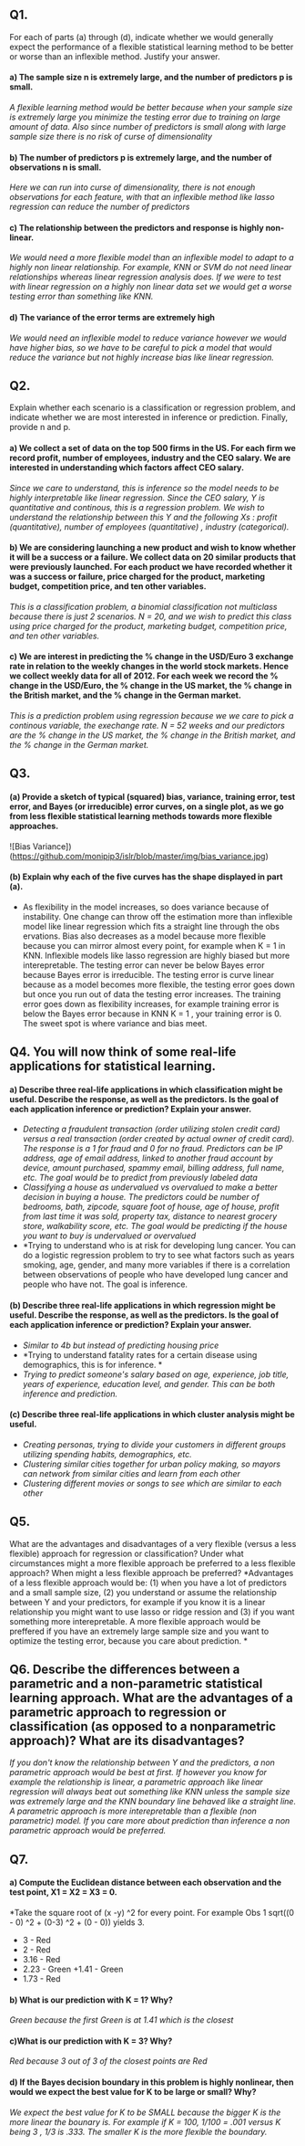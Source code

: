 ## Q1.
For each of parts (a) through (d), indicate whether we would generally expect the performance of a flexible statistical 
learning method to be better or worse than an inflexible method. Justify your answer.

#### a) The sample size n is extremely large, and the number of predictors p is small.
*A flexible learning method would be better because when your sample size is extremely large you minimize the testing error due to training on large amount of data. Also since number of predictors is small along with large sample size there is no risk of curse of dimensionality*

#### b) The number of predictors p is extremely large, and the number of observations n is small.
*Here we can run into curse of dimensionality, there is not enough observations for each feature, with that an inflexible method like lasso regression can reduce the number of predictors*

#### c) The relationship between the predictors and response is highly non-linear.
*We would need a more flexible model than an inflexible model to adapt to a highly non linear relationship. For example, KNN or SVM do not need linear relationships whereas linear regression analysis does. If we were to test with linear regression on a highly non linear data set we would get a worse testing error than something like KNN.*

#### d) The variance of the error terms are extremely high
*We would need an inflexible model to reduce variance however we would have higher bias, so we have to be careful to pick a model that would reduce the variance but not highly increase bias like linear regression.*

## Q2.
Explain whether each scenario is a classification or regression problem, and indicate whether we are most interested in inference or prediction. Finally, provide n and p.

#### a) We collect a set of data on the top 500 firms in the US. For each firm we record profit, number of employees, industry and the CEO salary. We are interested in understanding which factors affect CEO salary.
*Since we care to understand, this is inference so the model needs to be highly interpretable like linear regression. Since the CEO salary, Y is quantitative and continous, this is a regression problem. We wish to understand the relationship between this Y and the following Xs : profit (quantitative), number of employees (quantitative) , industry (categorical).*

#### b) We are considering launching a new product and wish to know whether it will be a success or a failure. We collect data on 20 similar products that were previously launched. For each product we have recorded whether it was a success or failure, price charged for the product, marketing budget, competition price, and ten other variables.
*This is a classification problem, a binomial classification not multiclass because there is just 2 scenarios. N = 20, and we wish to predict this class using price charged for the product, marketing budget, competition price, and ten other variables.*

#### c) We are interest in predicting the % change in the USD/Euro 3 exchange rate in relation to the weekly changes in the world stock markets. Hence we collect weekly data for all of 2012. For each week we record the % change in the USD/Euro, the % change in the US market, the % change in the British market, and the % change in the German market.
*This is a prediction problem using regression because we we care to pick a continous variable, the exechange rate. N = 52 weeks and our predictors are the % change in the US market, the % change in the British market, and the % change in the German market.*

## Q3.

#### (a) Provide a sketch of typical (squared) bias, variance, training error, test error, and Bayes (or irreducible) error curves, on a single plot, as we go from less flexible statistical learning methods towards more flexible approaches.
![Bias Variance])(https://github.com/monipip3/islr/blob/master/img/bias_variance.jpg)

#### (b) Explain why each of the five curves has the shape displayed in part (a).
* As flexibility in the model increases, so does variance because of instability. One change can throw off the estimation more than inflexible model like linear regression which fits a straight line through the obs ervations. Bias also decreases as a model because more flexible because you can mirror almost every point, for example when K = 1 in KNN. Inflexible models like lasso regression are highly biased but more interepretable. The testing error can never be below Bayes error because Bayes error is irreducible. The testing error is curve linear because as a model becomes more flexible, the testing error goes down but once you run out of data the testing error increases. The training error goes down as flexibility increases, for example training error is below the Bayes error because in KNN K = 1 , your training error is 0. The sweet spot is where variance and bias meet. 

## Q4. You will now think of some real-life applications for statistical learning.

#### a) Describe three real-life applications in which classification might be useful. Describe the response, as well as the predictors. Is the goal of each application inference or prediction? Explain your answer.
+ *Detecting a fraudulent transaction (order utilizing stolen credit card) versus a real transaction (order created by actual owner of credit card). The response is a 1 for fraud and 0 for no fraud. Predictors can be IP address, age of email address, linked to another fraud account by device, amount purchased, spammy email, billing address, full name, etc. The goal would be to predict from previously labeled data*
+ *Classifying a house as undervalued vs overvalued to make a better decision in buying a house. The predictors could be number of bedrooms, bath, zipcode, square foot of house, age of house, profit from last time it was sold, property tax, distance to nearest grocery store, walkability score, etc. The goal would be predicting if the house you want to buy is undervalued or overvalued*
+ *Trying to understand who is at risk for developing lung cancer. You can do a logistic regression problem to try to see what factors such as years smoking, age, gender, and many more variables if there is a correlation between observations of people who have developed lung cancer and people who have not. The goal is inference.

#### (b) Describe three real-life applications in which regression might be useful. Describe the response, as well as the predictors. Is the goal of each application inference or prediction? Explain your answer.
+ *Similar to 4b but instead of predicting housing price*
+ *Trying to understand fatality rates for a certain disease using demographics, this is for inference. *
+ *Trying to predict someone's salary based on age, experience, job title, years of experience, education level, and gender. This can be both inference and prediction.*
 
 #### (c) Describe three real-life applications in which cluster analysis might be useful.
 + *Creating personas, trying to divide your customers in different groups utilizing spending habits, demographics, etc.*
 + *Clustering similar cities together for urban policy making, so mayors can network from similar cities and learn from each other*
 + *Clustering different movies or songs to see which are similar to each other*
 
 ## Q5. 
What are the advantages and disadvantages of a very flexible (versus a less flexible) approach for regression or classification? Under what circumstances might a more flexible approach be preferred to a less flexible approach? When might a less flexible approach be preferred?
*Advantages of a less flexible approach would be: (1) when you have a lot of predictors and a small sample size, (2) you understand or assume the relationship between Y and your predictors, for example if you know it is a linear relationship you might want to use lasso or ridge ression and (3) if you want something more interepretable. A more flexible approach would be preffered if you have an extremely large sample size and you want to optimize the testing error, because you care about prediction. *

## Q6. Describe the differences between a parametric and a non-parametric statistical learning approach. What are the advantages of a parametric approach to regression or classification (as opposed to a nonparametric approach)? What are its disadvantages?
*If you don't know the relationship between Y and the predictors, a non parametric approach would be best at first. If however you know for example the relationship is linear, a parametric approach like linear regression will always beat out something like KNN unless the sample size was extremely large and the KNN boundary line behaved like a straight line. A parametric approach is more interepretable than a flexible (non parametric) model. If you care more about prediction than inference a non parametric approach would be preferred.*

## Q7.
#### a) Compute the Euclidean distance between each observation and the test point, X1 = X2 = X3 = 0. 
*Take the square root of (x -y) ^2 for every point. For example Obs 1 sqrt((0 - 0) ^2 + (0-3) ^2 + (0 - 0)) yields 3.
+ 3 - Red
+ 2 - Red
+ 3.16 - Red
+ 2.23 - Green
+1.41 - Green
+ 1.73 - Red

 #### b) What is our prediction with K = 1? Why?
*Green because the first Green is at 1.41 which is the closest*

#### c)What is our prediction with K = 3? Why?
*Red because 3 out of 3 of the closest points are Red*

#### d) If the Bayes decision boundary in this problem is highly nonlinear, then would we expect the best value for K to be large or small? Why?
*We expect the best value for K to be SMALL because the bigger K is the more linear the bounary is. For example if K = 100, 1/100 = .001 versus K being 3 , 1/3 is .333. The smaller K is the more flexible the boundary.*



 
